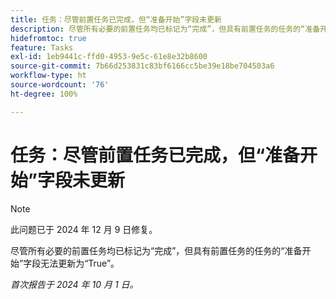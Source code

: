 ```yaml
---
title: 任务：尽管前置任务已完成，但“准备开始”字段未更新
description: 尽管所有必要的前置任务均已标记为“完成”，但具有前置任务的任务的“准备开始”字段无法更新为“True”。
hidefromtoc: true
feature: Tasks
exl-id: 1eb9441c-ffd0-4953-9e5c-61e8e32b8600
source-git-commit: 7b66d253831c83bf6166cc5be39e18be704503a6
workflow-type: ht
source-wordcount: '76'
ht-degree: 100%

---
```


# 任务：尽管前置任务已完成，但“准备开始”字段未更新

>[!NOTE]
>
>此问题已于 2024 年 12 月 9 日修复。

尽管所有必要的前置任务均已标记为“完成”，但具有前置任务的任务的“准备开始”字段无法更新为“True”。

_首次报告于 2024 年 10 月 1 日。_
